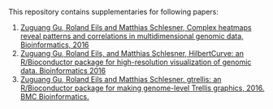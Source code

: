 This repository contains supplementaries for following papers:

1. [Zuguang Gu, Roland Eils and Matthias Schlesner, Complex heatmaps reveal patterns and correlations in multidimensional genomic data, Bioinformatics, 2016](http://jokergoo.github.com/supplementary/ComplexHeatmap-supplementary1-4/)
2. [Zuguang Gu, Roland Eils, and Matthias Schlesner, HilbertCurve: an R/Bioconductor package for high-resolution visualization of genomic data. Bioinformatics 2016](http://jokergoo.github.com/supplementary/HilbertCurve-supplementary1-6/)
3. [Zuguang Gu, Roland Eils and Matthias Schlesner. gtrellis: an R/Bioconductor package for making genome-level Trellis graphics, 2016. BMC Bioinformatics.](http://jokergoo.github.com/supplementary/gtrellis/)
